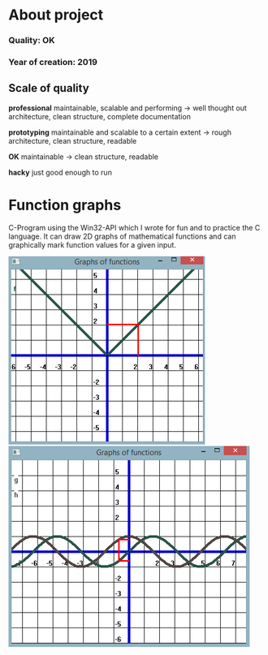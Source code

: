 # About project
### Quality: **OK**
### Year of creation: 2019

## Scale of quality
**professional**
maintainable, scalable and performing -> well thought out architecture, clean structure, complete documentation

**prototyping**
maintainable and scalable to a certain extent -> rough architecture, clean structure, readable

**OK**
maintainable -> clean structure, readable

**hacky**
just good enough to run

# Function graphs
C-Program using the Win32-API which I wrote for fun and to practice the C language. It can draw 2D graphs of mathematical functions and can graphically mark function values for a given input.

![image of GUI compiled with the function 'absolute value'](readme-img/function-graphs-abs.PNG)
![image of GUI compiled with the functions 'sinus' and 'cosinus'](readme-img/function-graphs-trig.PNG)
